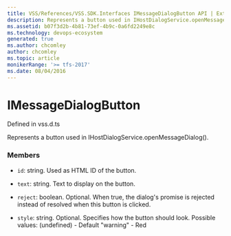 ```yaml
---
title: VSS/References/VSS.SDK.Interfaces IMessageDialogButton API | Extensions for Azure DevOps Services
description: Represents a button used in IHostDialogService.openMessageDialog().
ms.assetid: b07f3d2b-4b81-73ef-4b9c-0a6fd2249e8c
ms.technology: devops-ecosystem
generated: true
ms.author: chcomley
author: chcomley
ms.topic: article
monikerRange: '>= tfs-2017'
ms.date: 08/04/2016
---
```


# IMessageDialogButton

Defined in vss.d.ts


Represents a button used in IHostDialogService.openMessageDialog(). 

### Members

* `id`: string. Used as HTML ID of the button.

* `text`: string. Text to display on the button.

* `reject`: boolean. Optional. When true, the dialog&#x27;s promise is rejected instead of resolved when this button is clicked.

* `style`: string. Optional. Specifies how the button should look. 
Possible values: 
  (undefined) - Default
  &quot;warning&quot; - Red

